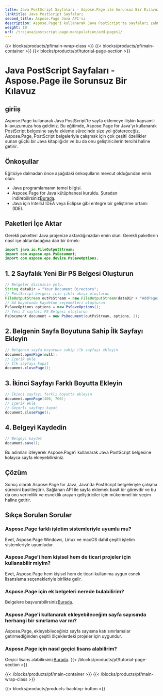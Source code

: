 ```yaml
---
title: Java PostScript Sayfaları - Aspose.Page ile Sorunsuz Bir Kılavuz
linktitle: Java PostScript Sayfaları
second_title: Aspose.Page Java API'si
description: Aspose.Page'i kullanarak Java PostScript'te sayfaları zahmetsizce nasıl ekleyeceğinizi keşfedin. Bu güçlü Java kitaplığıyla belge oluşturma sürecinizi geliştirin.
weight: 10
url: /tr/java/postscript-page-manipulation/add-pages1/
---
```


{{< blocks/products/pf/main-wrap-class >}}
{{< blocks/products/pf/main-container >}}
{{< blocks/products/pf/tutorial-page-section >}}

# Java PostScript Sayfaları - Aspose.Page ile Sorunsuz Bir Kılavuz

## giriiş
Aspose.Page kullanarak Java PostScript'te sayfa eklemeye ilişkin kapsamlı kılavuzumuza hoş geldiniz. Bu eğitimde, Aspose.Page for Java'yı kullanarak PostScript belgesine sayfa ekleme sürecinde size yol göstereceğiz. Aspose.Page, PostScript belgeleriyle çalışmak için çok çeşitli özellikler sunan güçlü bir Java kitaplığıdır ve bu da onu geliştiricilerin tercihi haline getirir.
## Önkoşullar
Eğiticiye dalmadan önce aşağıdaki önkoşulların mevcut olduğundan emin olun:
- Java programlamanın temel bilgisi.
-  Aspose.Page for Java kütüphanesi kuruldu. Şuradan indirebilirsiniz[Burada](https://releases.aspose.com/page/java/).
- Java için IntelliJ IDEA veya Eclipse gibi entegre bir geliştirme ortamı (IDE).
## Paketleri İçe Aktar
Gerekli paketleri Java projenize aktardığınızdan emin olun. Gerekli paketlerin nasıl içe aktarılacağına dair bir örnek:
```java
import java.io.FileOutputStream;
import com.aspose.eps.PsDocument;
import com.aspose.eps.device.PsSaveOptions;

```
## 1. 2 Sayfalık Yeni Bir PS Belgesi Oluşturun
```java
// Belgeler dizininin yolu.
String dataDir = "Your Document Directory";
// PostScript belgesi için çıktı akışı oluşturun
FileOutputStream outPsStream = new FileOutputStream(dataDir + "AddPages1_outPS.ps");
// A4 boyutunda kaydetme seçenekleri oluşturun
PsSaveOptions options = new PsSaveOptions();
// Yeni 2 sayfalı PS Belgesi oluşturun
PsDocument document = new PsDocument(outPsStream, options, 2);
```
## 2. Belgenin Sayfa Boyutuna Sahip İlk Sayfayı Ekleyin
```java
// Belgenin sayfa boyutuna sahip ilk sayfayı ekleyin
document.openPage(null);
// İçerik ekle
// İlk sayfayı kapat
document.closePage();
```
## 3. İkinci Sayfayı Farklı Boyutta Ekleyin
```java
// İkinci sayfayı farklı boyutta ekleyin
document.openPage(400, 700);
// İçerik ekle
// Geçerli sayfayı kapat
document.closePage();
```
## 4. Belgeyi Kaydedin
```java
// Belgeyi kaydet
document.save();
```
Bu adımları izleyerek Aspose.Page'i kullanarak Java PostScript belgesine kolayca sayfa ekleyebilirsiniz.
## Çözüm
Sonuç olarak Aspose.Page for Java, Java'da PostScript belgeleriyle çalışma sürecini basitleştirir. Sağlanan API ile sayfa eklemek basit bir görevdir ve bu da onu verimlilik ve esneklik arayan geliştiriciler için mükemmel bir seçim haline getirir.
## Sıkça Sorulan Sorular
### Aspose.Page farklı işletim sistemleriyle uyumlu mu?
Evet, Aspose.Page Windows, Linux ve macOS dahil çeşitli işletim sistemleriyle uyumludur.
### Aspose.Page'i hem kişisel hem de ticari projeler için kullanabilir miyim?
Evet, Aspose.Page hem kişisel hem de ticari kullanıma uygun esnek lisanslama seçenekleriyle birlikte gelir.
### Aspose.Page için ek belgeleri nerede bulabilirim?
 Belgelere başvurabilirsiniz[Burada](https://reference.aspose.com/page/java/).
### Aspose.Page'i kullanarak ekleyebileceğim sayfa sayısında herhangi bir sınırlama var mı?
Aspose.Page, ekleyebileceğiniz sayfa sayısına katı sınırlamalar getirmediğinden çeşitli ölçeklerdeki projeler için uygundur.
### Aspose.Page için nasıl geçici lisans alabilirim?
 Geçici lisans alabilirsiniz[Burada](https://purchase.aspose.com/temporary-license/).
{{< /blocks/products/pf/tutorial-page-section >}}

{{< /blocks/products/pf/main-container >}}
{{< /blocks/products/pf/main-wrap-class >}}

{{< blocks/products/products-backtop-button >}}
